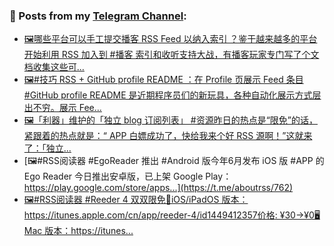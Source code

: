 ### 📰 Posts from my [Telegram Channel](https://t.me/s/aboutrss):
<!-- BLOG-POST-LIST:START -->
- [🖼哪些平台可以手工提交播客 RSS Feed 以纳入索引 ？鉴于越来越多的平台开始利用 RSS 加入到 #播客 索引和收听支持大战，有播客玩家专门写了个文档收集这些可...](https://t.me/aboutrss/765)
- [🖼#技巧 RSS + GitHub profile README ：在 Profile 页展示 Feed 条目#GitHub profile README 是近期程序员们的新玩具，各种自动化展示方式层出不穷。展示 Fee...](https://t.me/aboutrss/764)
- [🖼「利器」维护的「独立 blog 订阅列表」 #资源昨日的热点是“限免”的话，紧跟着的热点就是：“ APP 白嫖成功了，快给我来个好 RSS 源啊！”这就来了：「独立...](https://t.me/aboutrss/763)
- [🖼#RSS阅读器 #EgoReader 推出 #Android 版今年6月发布 iOS 版 #APP 的 Ego Reader 今日推出安卓版，已上架 Google Play：https://play.google.com/store/apps...](https://t.me/aboutrss/762)
- [🖼#RSS阅读器 #Reeder 4 双双限免📱iOS/iPadOS 版本：https://itunes.apple.com/cn/app/reeder-4/id1449412357价格: ¥30→¥0🖥Mac 版本：https://itunes...](https://t.me/aboutrss/761)
<!-- BLOG-POST-LIST:END -->

<!--
**AboutRSS/AboutRSS** is a ✨ _special_ ✨ repository because its `README.md` (this file) appears on your GitHub profile.

Here are some ideas to get you started:

- 🔭 I’m currently working on ...
- 🌱 I’m currently learning ...
- 👯 I’m looking to collaborate on ...
- 🤔 I’m looking for help with ...
- 💬 Ask me about ...
- 📫 How to reach me: ...
- 😄 Pronouns: ...
- ⚡ Fun fact: ...
-->
